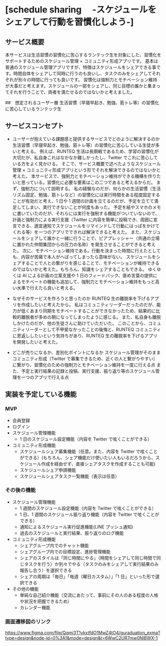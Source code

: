 # [schedule sharing 　-スケジュールをシェアして行動を習慣化しよう-]

## サービス概要

本サービスは生活習慣の習慣化に苦心するランテック生を対象にした、習慣化をサポートするためのスケジュール管理 × コミュニティ形成アプリです。
基本は普通のスケジュール管理アプリですが、特徴はスケジュールをシェアできる事です。時間自体をシェアして同時に行うのも良いし、タスクのみをシェアしてそれぞれが別々の時間に行っても良いです。
習慣化は強制力とモチベーション維持が大事だと考えます。スケジュールの一部をシェアし、同じ目標の誰かと集まってそれを行うことで、両者を満たせるのではないかと考えました。

##　想定されるユーザー層
生活習慣（早寝早起き、勉強、筋トレ等）の習慣化に苦心しているランテック生

## サービスコンセプト

- ユーザーが抱えている課題感と提供するサービスでどのように解決するのか
  生活習慣（早寝早起き、勉強、筋トレ等）の習慣化に苦心している生徒が多いと考える。
  例えば、RUNTEQ 生活は長期戦であるため、学習の習慣化が大切だが、私自身これはなかなか難しかったし、Twitter でこれに苦心している方をよく見かける。
  そこで、サービス概要で述べたようなスケジュール管理 × コミュニティ形成アプリという形でそれを解決できるのではないかと考えた。
  本サービスで、強制力とモチベーション維持ができる機構を作りたいと思っている。習慣化に必要な要素はこの二つであると考えるからだ。
  まず、強制力について説明する。
  私の経験なのだが、何らかの生活習慣（生活リズム固定、勉強、筋トレなど）の習慣化には実行時間をある程度固定することが有効だと考え、1 日や 1 週間の計画を立てるのだが、予定を立てて満足してしまい、実行できないことが何度もあった。
  予定を紙やスマホのメモに書いていたのだが、それらには実行を強制する機能がついていないので、計画と強制力による実行支援（Twitter に内容を簡単に投稿でき、周囲に宣言できる、適宜通知でスケジュールをリマインドして行動にはっぱをかけてくれる等）を一つのアプリでできれば解決できると考えた。
  また、スケジュールをシェアして誰かと一緒に行うことで、ピアプレッシャー（共通の立場に置かれた仲間集団からの圧力の名称）を発生させることができると考えた。
  次に、モチベーション維持である。行動を決まった時間に行えたとしても、内容が苦痛で本人がへばってしまったら意味がない。
  スケジュールをシェアすることで人との繋がりを感じることで、モチベーションが維持できるのではないかと考えた。もちろん、知識をシェアすることもできる。
  ゆくゆくは AI による計画の立案支援や 1 日のフィードバック、褒め言葉の提供によるモチベートの機能も追加して、強制力とモチベーション維持をもっと高い水準で行えたら良いと考える。

- なぜそのサービスを作ろうと思ったのか
  RUNTEQ 生の離脱率を下げるアプリを作成したいと考えたから。
  私はコミュニティリーダーだったのだが、能力が低くあまり同期をモチベートすることができなかったため、結果的に比較的離脱者が多めの期になってしまったように感じる。
  また、私自身も離脱しかけたのだが、他の生徒さんに助けていただいた。
  このことから、コミュニティリーダーとして不甲斐なかったことの後悔と、RUNTEQ コミュニティに恩返ししたいという気持ちがあり、RUNTEQ 生の離脱率を下げるアプリを開発したいと考えた。

- どこが売りになるか、差別化ポイントになるか
  スケジュール管理がそのままコミュニティ形成（Twitter で募集できるため、近くの人と繋がりやすい）に繋がり、習慣化のための強制力とモチベーション維持を一度に行える点
  また、予定と実行結果の記録と投稿、実行支援、振り返り等のスケジュール管理を一つのアプリで行える点

## 実装を予定している機能

### MVP

- 会員登録
- ログイン
- スケジュール管理機能
  - 1 日のスケジュール設定機能（内容を Twitter で呟くことができる）
- コミュニティ形成機能
  - スケジュールシェア募集機能（任意。また、内容を Twitter で呟くことができる）(もちろん、シェア機能だけ使いたい人もいるだろうから、スケジュール作成を経由せず、直接シェアタスクを作成することも可能)
  - スケジュールシェア申請機能
  - スケジュールシェアタスク一覧機能（表示は任意）

### その後の機能

- スケジュール管理機能
  - 1 週間のスケジュール設定機能（内容を Twitter で呟くことができる）
  - 1 日、1 週間のスケジュール振り返り機能（内容を Twitter で呟くことができる）
  - 通知によるスケジュール実行促進機能(LINE プッシュ通知)
  - 過去のスケジュールと実行結果、振り返りのログ機能
- コミュニティ形成機能
  - シェアグループ内でのチャット機能
  - シェアグループ内での目標設定、進捗管理機能
  - シェアのスタイルは「同じ時間にやる」（時間をシェアして同じ時間で同じタスクを行う）か別々でやる（タスクのみをシェアして実行結果のみ報告し合う）を選択できる
  - シェアの周期は「毎日」「毎週（曜日カスタム）」「1 日」といった形で選択できる
- その他の機能
  - 単純な自己紹介機能（交流にあたって、事前にその人のある程度の人格や状況を把握できるため）
  - カレンダー機能

### 画面遷移図のリンク

https://www.figma.com/file/Qqmj3T1ykxtfdO1MwZ4tO4/guraduation_exma?type=design&node-id=0%3A1&mode=design&t=6WwC2UR7mw0NlBWX-1
